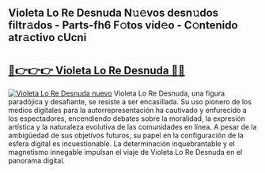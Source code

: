 ## Violeta Lo Re Desnuda N𝚞𝚎vos desn𝚞dos filtr𝚊dos - Parts-fh6 F𝚘tos vid𝚎o - C𝚘ntenido atr𝚊ctivo cUcni

# <h2><a href="http://mbapyb.tromn.icu/?c=Violeta+Lo+Re+Desnuda">🔗👉👉👉 Violeta Lo Re Desnuda 🔗🔗</a></h2>

[![Violeta Lo Re Desnuda nuevo](https://i.imgur.com/pEAQMta.gif)](http://mbapyb.tromn.icu/?c=Violeta+Lo+Re+Desnuda)
Violeta Lo Re Desnuda, una figura paradójica y desafiante, se resiste a ser encasillada. Su uso pionero de los medios digitales para la autorrepresentación ha cautivado y enfurecido a los espectadores, encendiendo debates sobre la moralidad, la expresión artística y la naturaleza evolutiva de las comunidades en línea. A pesar de la ambigüedad de sus objetivos futuros, su papel en la configuración de la esfera digital es incuestionable. La determinación inquebrantable y el magnetismo innegable impulsan el viaje de Violeta Lo Re Desnuda en el panorama digital.
